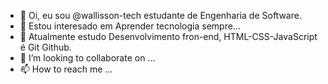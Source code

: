 - 👋 Oi, eu sou @wallisson-tech estudante de Engenharia de Software.
- 👀 Estou interesado em Aprender tecnologia sempre...
- 🌱 Atualmente estudo Desenvolvimento fron-end, HTML-CSS-JavaScript é Git Github. 
- 💞️ I’m looking to collaborate on ...
- 📫 How to reach me ...

<!---
wallisson-tech/wallisson-tech is a ✨ special ✨ repository because its `README.md` (this file) appears on your GitHub profile.
You can click the Preview link to take a look at your changes.
--->
